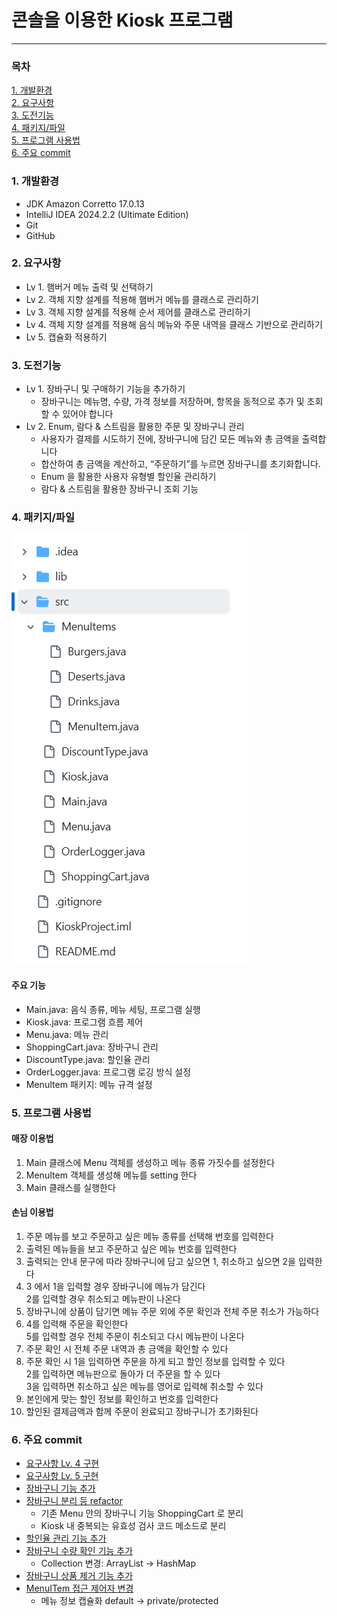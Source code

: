 # 콘솔을 이용한 Kiosk 프로그램

---

### 목차

[1. 개발환경](#1-개발환경)<br>
[2. 요구사항](#2-요구사항)<br>
[3. 도전기능](#3-도전기능)<br>
[4. 패키지/파일](#4-패키지파일)<br>
[5. 프로그램 사용법](#5-프로그램-사용법)<br>
[6. 주요 commit](#6-주요-commit)

### 1. 개발환경

+ JDK Amazon Corretto 17.0.13
+ IntelliJ IDEA 2024.2.2 (Ultimate Edition)
+ Git
+ GitHub

### 2. 요구사항

+ Lv 1. 햄버거 메뉴 출력 및 선택하기
+ Lv 2. 객체 지향 설계를 적용해 햄버거 메뉴를 클래스로 관리하기
+ Lv 3. 객체 지향 설계를 적용해 순서 제어를 클래스로 관리하기
+ Lv 4. 객체 지향 설계를 적용해 음식 메뉴와 주문 내역을 클래스 기반으로 관리하기
+ Lv 5. 캡슐화 적용하기

### 3. 도전기능

+ Lv 1. 장바구니 및 구매하기 기능을 추가하기
    + 장바구니는 메뉴명, 수량, 가격 정보를 저장하며, 항목을 동적으로 추가 및 조회할 수 있어야 합니다
+ Lv 2. Enum, 람다 & 스트림을 활용한 주문 및 장바구니 관리
    + 사용자가 결제를 시도하기 전에, 장바구니에 담긴 모든 메뉴와 총 금액을 출력합니다
    + 합산하여 총 금액을 계산하고, “주문하기”를 누르면 장바구니를 초기화합니다.
    + Enum 을 활용한 사용자 유형별 할인율 관리하기
    + 람다 & 스트림을 활용한 장바구니 조회 기능

### 4. 패키지/파일

![structure](structure.png)

#### 주요 기능

+ Main.java: 음식 종류, 메뉴 세팅, 프로그램 실행
+ Kiosk.java: 프로그램 흐름 제어
+ Menu.java: 메뉴 관리
+ ShoppingCart.java: 장바구니 관리
+ DiscountType.java: 할인율 관리
+ OrderLogger.java: 프로그램 로깅 방식 설정
+ MenuItem 패키지: 메뉴 규격 설정

### 5. 프로그램 사용법

#### 매장 이용법

1. Main 클래스에 Menu 객체를 생성하고 메뉴 종류 가짓수를 설정한다
2. MenuItem 객체를 생성해 메뉴를 setting 한다
3. Main 클래스를 실행한다

#### 손님 이용법

1. 주문 메뉴를 보고 주문하고 싶은 메뉴 종류를 선택해 번호를 입력한다
2. 출력된 메뉴들을 보고 주문하고 싶은 메뉴 번호를 입력한다
3. 출력되는 안내 문구에 따라 장바구니에 담고 싶으면 1, 취소하고 싶으면 2을 입력한다
4. 3 에서 1을 입력할 경우 장바구니에 메뉴가 담긴다<br>
   2를 입력할 경우 취소되고 메뉴판이 나온다
5. 장바구니에 상품이 담기면 메뉴 주문 외에 주문 확인과 전체 주문 취소가 가능하다
6. 4를 입력해 주문을 확인한다<br>
   5를 입력할 경우 전체 주문이 취소되고 다시 메뉴판이 나온다
7. 주문 확인 시 전체 주문 내역과 총 금액을 확인할 수 있다
8. 주문 확인 시 1을 입력하면 주문을 하게 되고 할인 정보를 입력할 수 있다<br>
   2를 입력하면 메뉴판으로 돌아가 더 주문을 할 수 있다<br>
   3을 입력하면 취소하고 싶은 메뉴를 영어로 입력해 취소할 수 있다
9. 본인에게 맞는 할인 정보를 확인하고 번호를 입력한다
10. 할인된 결제금액과 함께 주문이 완료되고 장바구니가 초기화된다

### 6. 주요 commit

+ [요구사항 Lv. 4 구현](https://github.com/Hokirby/Kiosk/commit/1c8fdcf643da03a8acecddece5f9dc7e09514e62)
+ [요구사항 Lv. 5 구현](https://github.com/Hokirby/Kiosk/commit/39229ada4fe0c723fc2e79b8d530d0ddfb9d61ab)
+ [장바구니 기능 추가](https://github.com/Hokirby/Kiosk/commit/9104eac91e6cf69a6e117a63105b576d9be1d98d)
+ [장바구니 분리 등 refactor](https://github.com/Hokirby/Kiosk/commit/4cc93620e4717851e35bc6843d5511ff7ecc931c)
    + 기존 Menu 안의 장바구니 기능 ShoppingCart 로 분리
    + Kiosk 내 중복되는 유효성 검사 코드 메소드로 분리
+ [할인율 관리 기능 추가](https://github.com/Hokirby/Kiosk/commit/b02163d7d2eaa9941b6dfd1ceadaccf46da67321)
+ [장바구니 수량 확인 기능 추가](https://github.com/Hokirby/Kiosk/commit/6b5818abd9a67fdf600b9009d449211ee83e5f08)
    + Collection 변경: ArrayList -> HashMap
+ [장바구니 상품 제거 기능 추가](https://github.com/Hokirby/Kiosk/commit/4840f3e216a2846ed5ad922030ed2320ecd3be23)
+ [MenuITem 접근 제어자 변경](https://github.com/Hokirby/Kiosk/commit/a68405f92aab36fe9628416c7a2a13c0b4d428f6)
    + 메뉴 정보 캡슐화 default -> private/protected
